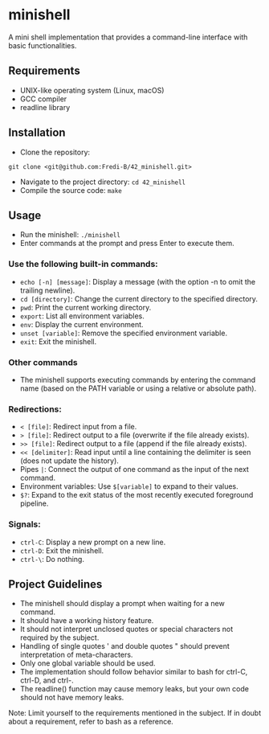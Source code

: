 # minishell

A mini shell implementation that provides a command-line interface with basic functionalities.

## Requirements

- UNIX-like operating system (Linux, macOS)
- GCC compiler
- readline library

## Installation

- Clone the repository:  
```
git clone <git@github.com:Fredi-B/42_minishell.git>
``` 
- Navigate to the project directory: `cd 42_minishell`
- Compile the source code: `make`

## Usage

- Run the minishell: `./minishell`
- Enter commands at the prompt and press Enter to execute them.
### Use the following built-in commands:
- `echo [-n] [message]`: Display a message (with the option -n to omit the trailing newline).
- `cd [directory]`: Change the current directory to the specified directory.
- `pwd`: Print the current working directory.
- `export`: List all environment variables.
- `env`: Display the current environment.
- `unset [variable]`: Remove the specified environment variable.
- `exit`: Exit the minishell.
### Other commands
- The minishell supports executing commands by entering the command name (based on the PATH variable or using a relative or absolute path).
### Redirections:
- `< [file]`: Redirect input from a file.
- `> [file]`: Redirect output to a file (overwrite if the file already exists).
- `>> [file]`: Redirect output to a file (append if the file already exists).
- `<< [delimiter]`: Read input until a line containing the delimiter is seen (does not update the history).
- Pipes `|`: Connect the output of one command as the input of the next command.
- Environment variables: Use `$[variable]` to expand to their values.
- `$?`: Expand to the exit status of the most recently executed foreground pipeline.
### Signals:
- `ctrl-C`: Display a new prompt on a new line.
- `ctrl-D`: Exit the minishell.
- `ctrl-\`: Do nothing.

## Project Guidelines

- The minishell should display a prompt when waiting for a new command.
- It should have a working history feature.
- It should not interpret unclosed quotes or special characters not required by the subject.
- Handling of single quotes ' and double quotes " should prevent interpretation of meta-characters.
- Only one global variable should be used.
- The implementation should follow behavior similar to bash for ctrl-C, ctrl-D, and ctrl-.
- The readline() function may cause memory leaks, but your own code should not have memory leaks.

Note: Limit yourself to the requirements mentioned in the subject. If in doubt about a requirement, refer to bash as a reference.